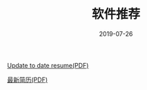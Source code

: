 ﻿---
layout: post
title:  "软件推荐"
date:   2019-07-26
categories: 其他
tag: 软件
---

[Update to date resume(PDF)](https://xkw168.github.io/files/resume_xkw_en.pdf)

[最新简历(PDF)](https://xkw168.github.io/files/resume_xkw_ch.pdf)
